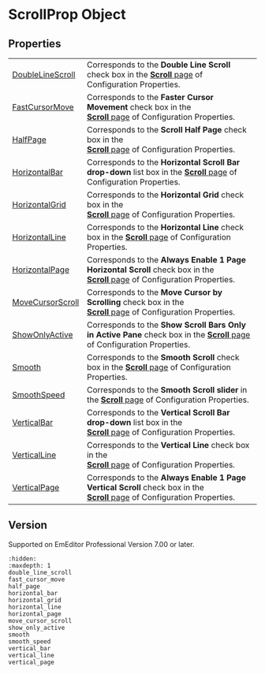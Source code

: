 # ScrollProp Object

## Properties

|     |     |
| --- | --- |
| [DoubleLineScroll](double_line_scroll) | Corresponds to the **Double Line Scroll** check box in the [**Scroll** page](../../dlg/properties/scroll/index) of Configuration Properties. |
| [FastCursorMove](fast_cursor_move) | Corresponds to the **Faster Cursor Movement** check box in the <br> [**Scroll** page](../../dlg/properties/scroll/index) of Configuration Properties. |
| [HalfPage](half_page) | Corresponds to the **Scroll Half Page** check box in the <br> [**Scroll** page](../../dlg/properties/scroll/index) of Configuration Properties. |
| [HorizontalBar](horizontal_bar) | Corresponds to the **Horizontal Scroll Bar drop-down** list box in the [**Scroll** page](../../dlg/properties/scroll/index) of Configuration Properties. |
| [HorizontalGrid](horizontal_grid) | Corresponds to the **Horizontal Grid** check box in the <br> [**Scroll** page](../../dlg/properties/scroll/index) of Configuration Properties. |
| [HorizontalLine](horizontal_line) | Corresponds to the **Horizontal Line** check box in the [**Scroll** page](../../dlg/properties/scroll/index) of Configuration Properties. |
| [HorizontalPage](horizontal_page) | Corresponds to the **Always Enable 1 Page Horizontal Scroll** check box in the <br> [**Scroll** page](../../dlg/properties/scroll/index) of Configuration Properties. |
| [MoveCursorScroll](move_cursor_scroll) | Corresponds to the **Move Cursor by Scrolling** check box in the <br> [**Scroll** page](../../dlg/properties/scroll/index) of Configuration Properties. |
| [ShowOnlyActive](show_only_active) | Corresponds to the **Show Scroll Bars Only in Active Pane** check box in the [**Scroll** page](../../dlg/properties/scroll/index) of Configuration Properties. |
| [Smooth](smooth) | Corresponds to the **Smooth Scroll** check box in the [**Scroll** page](../../dlg/properties/scroll/index) of Configuration Properties. |
| [SmoothSpeed](smooth_speed) | Corresponds to the **Smooth Scroll slider** in the [**Scroll** page](../../dlg/properties/scroll/index) of Configuration Properties. |
| [VerticalBar](vertical_bar) | Corresponds to the **Vertical Scroll Bar drop-down** list box in the <br> [**Scroll** page](../../dlg/properties/scroll/index) of Configuration Properties. |
| [VerticalLine](vertical_line) | Corresponds to the **Vertical Line** check box in the <br> [**Scroll** page](../../dlg/properties/scroll/index) of Configuration Properties. |
| [VerticalPage](vertical_page) | Corresponds to the **Always Enable 1 Page Vertical Scroll** check box in the <br> [**Scroll** page](../../dlg/properties/scroll/index) of Configuration Properties. |

## Version

Supported on EmEditor Professional Version 7.00 or later.


```{toctree}
:hidden:
:maxdepth: 1
double_line_scroll
fast_cursor_move
half_page
horizontal_bar
horizontal_grid
horizontal_line
horizontal_page
move_cursor_scroll
show_only_active
smooth
smooth_speed
vertical_bar
vertical_line
vertical_page
```
